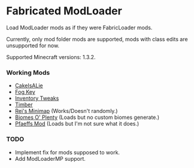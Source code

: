 # Fabricated ModLoader

Load ModLoader mods as if they were FabricLoader mods.

Currently, only mod folder mods are supported, mods with class edits are unsupported for now.

Supported Minecraft versions: 1.3.2.

### Working Mods
- [CakeIsALie](https://mcarchive.net/mods/cakeisalie)
- [Fog Key](https://mcarchive.net/mods/fog-key)
- [Inventory Tweaks](https://mcarchive.net/mods/invtweaks)
- [Timber](https://mcarchive.net/mods/timber)
- [Rei's Minimap](https://mcarchive.net/mods/reiminimap) (Works/Doesn't randomly.)
- [Biomes O' Plenty](https://mcarchive.net/mods/biomes-o-plenty) (Loads but no custom biomes generate.)
- [Pfaeffs Mod](https://mcarchive.net/mods/asdf) (Loads but I'm not sure what it does.)

### TODO
- Implement fix for mods supposed to work.
- Add ModLoaderMP support.